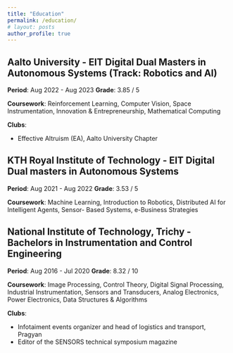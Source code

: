 ```yaml
---
title: "Education"
permalink: /education/
# layout: posts
author_profile: true
---
```


## Aalto University - EIT Digital Dual Masters in Autonomous Systems (Track: Robotics and AI)
**Period**: Aug 2022 - Aug 2023
**Grade**: 3.85 / 5

**Coursework**: Reinforcement Learning, Computer Vision, Space Instrumentation, Innovation & Entrepreneurship,
Mathematical Computing

**Clubs**:
* Effective Altruism (EA), Aalto University Chapter

## KTH Royal Institute of Technology - EIT Digital Dual masters in Autonomous Systems
**Period**: Aug 2021 - Aug 2022
**Grade**: 3.53 / 5

**Coursework**: Machine Learning, Introduction to Robotics, Distributed AI for Intelligent Agents, Sensor-
Based Systems, e-Business Strategies

## National Institute of Technology, Trichy - Bachelors in Instrumentation and Control Engineering
**Period**: Aug 2016 - Jul 2020
**Grade**: 8.32 / 10 

**Coursework**: Image Processing, Control Theory, Digital Signal Processing, Industrial Instrumentation,
Sensors and Transducers, Analog Electronics, Power Electronics, Data Structures & Algorithms

**Clubs**:

* Infotaiment events organizer and head of logistics and transport, Pragyan 
* Editor of the SENSORS technical symposium magazine

